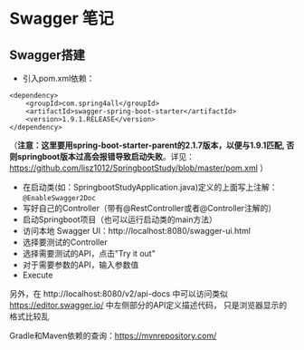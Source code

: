 # Swagger 笔记

## Swagger搭建

- 引入pom.xml依赖：
```
<dependency>
    <groupId>com.spring4all</groupId>
    <artifactId>swagger-spring-boot-starter</artifactId>
    <version>1.9.1.RELEASE</version>
</dependency>
```
（**注意：这里要用spring-boot-starter-parent的2.1.7版本，以便与1.9.1匹配, 否则springboot版本过高会报错导致启动失败**。详见：  
https://github.com/lisz1012/SpringbootStudy/blob/master/pom.xml ）
- 在启动类(如：SpringbootStudyApplication.java)定义的上面写上注解：`@EnableSwagger2Doc`
- 写好自己的Controller（带有@RestController或者@Controller注解的）
- 启动Springboot项目（也可以运行启动类的main方法）
- 访问本地 Swagger UI：http://localhost:8080/swagger-ui.html
- 选择要测试的Controller
- 选择需要测试的API，点击"Try it out"
- 对于需要参数的API，输入参数值
- Execute

另外，在 http://localhost:8080/v2/api-docs 中可以访问类似 https://editor.swagger.io/ 中左侧部分的API定义描述代码，
只是浏览器显示的格式比较乱  

Gradle和Maven依赖的查询：https://mvnrepository.com/